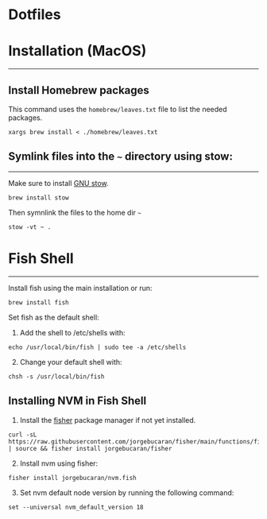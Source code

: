 # Dotfiles

# Installation (MacOS)
---


Install Homebrew packages
---
This command uses the `homebrew/leaves.txt` file to list the needed packages.

```shell
xargs brew install < ./homebrew/leaves.txt
```

## Symlink files into the `~` directory using __stow__:
---

Make sure to install [GNU stow](https://www.gnu.org/software/stow/).

```shell
brew install stow
```
Then symnlink the files to the home dir `~`

```shell
stow -vt ~ .
```

# Fish Shell
---

Install fish using the main installation or run:

```shell
brew install fish
```

Set fish as the default shell:

1. Add the shell to /etc/shells with:

```shell
echo /usr/local/bin/fish | sudo tee -a /etc/shells
```

2. Change your default shell with:

```shell
chsh -s /usr/local/bin/fish
```

## Installing NVM in Fish Shell

1. Install the [fisher](https://github.com/jorgebucaran/fisher) package manager if not yet installed.

```shell
curl -sL https://raw.githubusercontent.com/jorgebucaran/fisher/main/functions/fisher.fish | source && fisher install jorgebucaran/fisher
```

2. Install nvm using fisher:

```shell
fisher install jorgebucaran/nvm.fish
```

3. Set nvm default node version by running the following command:

```shell
set --universal nvm_default_version 18
```


